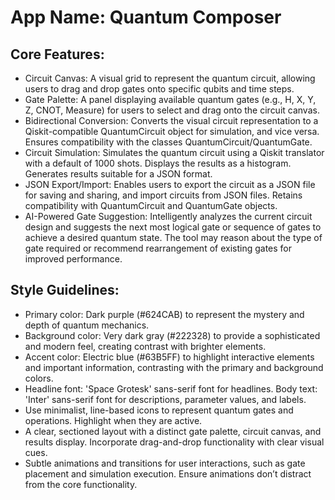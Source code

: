# **App Name**: Quantum Composer

## Core Features:

- Circuit Canvas: A visual grid to represent the quantum circuit, allowing users to drag and drop gates onto specific qubits and time steps.
- Gate Palette: A panel displaying available quantum gates (e.g., H, X, Y, Z, CNOT, Measure) for users to select and drag onto the circuit canvas.
- Bidirectional Conversion: Converts the visual circuit representation to a Qiskit-compatible QuantumCircuit object for simulation, and vice versa.  Ensures compatibility with the classes QuantumCircuit/QuantumGate.
- Circuit Simulation: Simulates the quantum circuit using a Qiskit translator with a default of 1000 shots. Displays the results as a histogram. Generates results suitable for a JSON format.
- JSON Export/Import: Enables users to export the circuit as a JSON file for saving and sharing, and import circuits from JSON files. Retains compatibility with QuantumCircuit and QuantumGate objects.
- AI-Powered Gate Suggestion: Intelligently analyzes the current circuit design and suggests the next most logical gate or sequence of gates to achieve a desired quantum state. The tool may reason about the type of gate required or recommend rearrangement of existing gates for improved performance.

## Style Guidelines:

- Primary color: Dark purple (#624CAB) to represent the mystery and depth of quantum mechanics.
- Background color: Very dark gray (#222328) to provide a sophisticated and modern feel, creating contrast with brighter elements.
- Accent color: Electric blue (#63B5FF) to highlight interactive elements and important information, contrasting with the primary and background colors.
- Headline font: 'Space Grotesk' sans-serif font for headlines. Body text: 'Inter' sans-serif font for descriptions, parameter values, and labels.
- Use minimalist, line-based icons to represent quantum gates and operations. Highlight when they are active.
- A clear, sectioned layout with a distinct gate palette, circuit canvas, and results display. Incorporate drag-and-drop functionality with clear visual cues.
- Subtle animations and transitions for user interactions, such as gate placement and simulation execution. Ensure animations don’t distract from the core functionality.